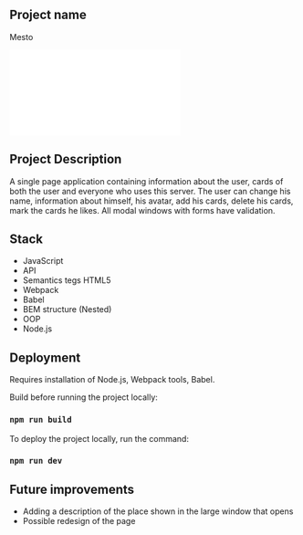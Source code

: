 ## Project name 

Mesto

![The project is available here](mestojs.surge.sh)

## Project Description 

A single page application containing information about the user, cards of both the user and everyone who uses this server. The user can change his name, information about himself, his avatar, add his cards, delete his cards, mark the cards he likes. All modal windows with forms have validation.

## Stack

+ JavaScript
+ API
+ Semantics tegs HTML5
+ Webpack
+ Babel
+ BEM structure (Nested)
+ OOP
+ Node.js

## Deployment 

Requires installation of Node.js, Webpack tools, Babel. 

Build before running the project locally:
### `npm run build`

To deploy the project locally, run the command:
### `npm run dev`

## Future improvements

+ Adding a description of the place shown in the large window that opens
+ Possible redesign of the page
